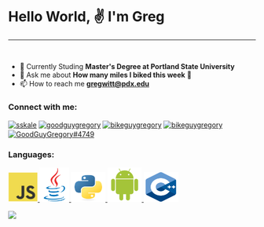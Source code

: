 <h1 align="left">Hello World, ✌ I'm Greg</h1>
<hr>

&nbsp;
&nbsp;
- 📖 Currently Studing **Master's Degree at Portland State University**
- 💬 Ask me about **How many miles I biked this week** :rocket:
- 📫 How to reach me **gregwitt@pdx.edu**

<p align="left">
<h3 align="left">Connect with me:</h3>
<a href="https://www.codewars.com/users/GoodGuyGregory" target="blank"><img align="center" src="https://cdn.jsdelivr.net/npm/simple-icons@3.0.1/icons/codewars.svg" alt="sskale" height="35" width="35" /></a>
<a href="https://www.leetcode.com/goodguygregory" target="blank"><img align="center" src="https://cdn.jsdelivr.net/npm/simple-icons@3.0.1/icons/leetcode.svg" alt="goodguygregory" height="35" width="35" /></a>
<a href="https://www.instagram.com/bikeguygregory/" target="blank"><img align="center" src="https://cdn.jsdelivr.net/npm/simple-icons@3.0.1/icons/instagram.svg" alt="bikeguygregory" height="35" width="35" /></a>
<a href="https://open.spotify.com/user/1269693776?si=Zevz2sKBT9-0XkrTaDbXFw" target="blank"><img align="center" src="https://cdn.jsdelivr.net/npm/simple-icons@3.0.1/icons/spotify.svg" alt="bikeguygregory" height="35" width="35" /></a>
<a href="https://discord.gg/yBYhtf5w" target="blank"><img align="center" src="https://cdn.jsdelivr.net/npm/simple-icons@3.0.1/icons/discord.svg" alt="GoodGuyGregory#4749" height="35" width="35" /></a>


</p>

<h3 align="left">Languages:</h3>
<p align="left"><a href="https://www.javascript.com/" target="_blank"> <img src="https://raw.githubusercontent.com/devicons/devicon/master/icons/javascript/javascript-original.svg" alt="javascript" width="60" height="60"/>
<a href="https://www.java.com" target="_blank"> <img src="https://raw.githubusercontent.com/devicons/devicon/master/icons/java/java-original.svg" alt="java" width="60" height="70"/><a href="https://www.python.org" target="_blank"> <img src="https://raw.githubusercontent.com/devicons/devicon/master/icons/python/python-original.svg" alt="python" width="70" height="60"/> </a> <a href="https://kotlinlang.org" target="_blank"><img src="https://raw.githubusercontent.com/devicons/devicon/master/icons/android/android-original.svg" alt="kotlin" width="70" height="70"/> </a><a href="https://www.cplusplus.com/" target="_blank"> <img src="https://raw.githubusercontent.com/devicons/devicon/master/icons/cplusplus/cplusplus-original.svg" alt="cplusplus" width="70" height="60"/> 
</p>

<p><img align="center" src="https://www.codewars.com/users/GoodGuyGregory/badges/large" /> </p>

<br>


<!--
**GoodGuyGregory/GoodGuyGregory** is a ✨ _special_ ✨ repository because its `README.md` (this file) appears on your GitHub profile.

Here are some ideas to get you started:

- 🔭 I’m currently working on ... **Harvest Tychoon 
- 🌱 I’m currently learning ... **MEAN Stack**
- 👯 I’m looking to collaborate on ... **Code_Wars Katas**
- 🤔 I’m looking for help with ... **GO Lang**
- 💬 Ask me about ... **How Many Miles I biked this week** :rocket:
- 📫 How to reach me: ... **greg.witt625@gmail.com**

- ⚡ Fun fact: ...



-->
